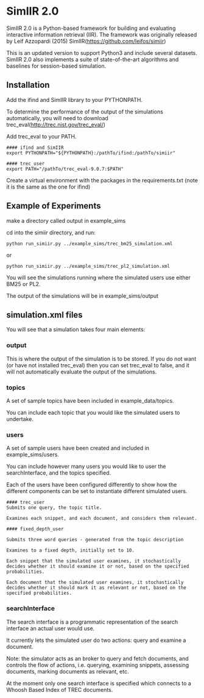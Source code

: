 # SimIIR 2.0

SimIIR 2.0 is a Python-based framework for building and evaluating interactive information retrieval (IIR). 
The framework was originally released by Leif Azzopardi (2015) SimIIR(https://github.com/leifos/simiir) 

This is an updated version to support Python3 and include several datasets. 
SimIIR 2.0 also implements a suite of state-of-the-art algorithms and baselines for session-based simulation.


## Installation
Add the ifind and SimIIR library to your PYTHONPATH.

To determine the performance of the output of the simulations automatically, you will need to download trec_eval(http://trec.nist.gov/trec_eval/)

Add trec_eval to your PATH.

    #### ifind and SimIIR
    export PYTHONPATH="${PYTHONPATH}:/pathTo/ifind:/pathTo/simiir"

    #### trec_user
    export PATH="/pathTo/trec_eval-9.0.7:$PATH"

Create a virtual environment with the packages in the requirements.txt (note it is the same as the one for ifind)

## Example of Experiments

make a directory called output in example_sims

cd into the simiir directory, and run:

    python run_simiir.py ../example_sims/trec_bm25_simulation.xml

or

    python run_simiir.py ../example_sims/trec_pl2_simulation.xml

You will see the simulations running where the simulated users use either BM25 or PL2.

The output of the simulations will be in example_sims/output


## simulation.xml files

You will see that a simulation takes four main elements:

### output
This is where the output of the simulation is to be stored.
If you do not want (or have not installed trec_eval) then you can set trec_eval to false,
and it will not automatically evaluate the output of the simulations.


### topics
A set of sample topics have been included in example_data/topics.

You can include each topic that you would like the simulated users to undertake.


### users
A set of sample users have been created and included in example_sims/users.

You can include however many users you would like to user the searchInterface, and the topics specified.

Each of the users have been configured differently to show how the different components can be set to instantiate different simulated users.

    #### trec_user
    Submits one query, the topic title.

    Examines each snippet, and each document, and considers them relevant.

    #### fixed_depth_user

    Submits three word queries - generated from the topic description

    Examines to a fixed depth, initially set to 10.

    Each snippet that the simulated user examines, it stochastically decides whether it should examine it or not, based on the specified probabilities.

    Each document that the simulated user examines, it stochastically decides whether it should mark it as relevant or not, based on the specified probabilities.


### searchInterface
The search interface is a programmatic representation of the search interface an actual user would use.

It currently lets the simulated user do two actions: query and examine a document.

Note: the simulator acts as an broker to query and fetch documents, and controls the flow of actions, i.e.
querying, examining snippets, assessing documents, marking documents as relevant, etc.

At the moment only one search interface is specified which connects to a Whoosh Based Index of TREC documents.












